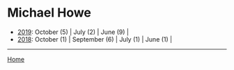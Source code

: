# Michael Howe

  * [2019](./michael-howe-2019.md): 
      October (5) | 
      July (2) | 
      June (9) | 
  * [2018](./michael-howe-2018.md): 
      October (1) | 
      September (6) | 
      July (1) | 
      June (1) | 

----

[Home](../)
